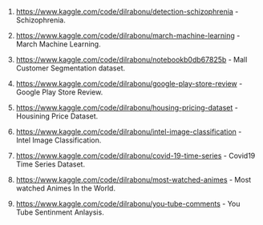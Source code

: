 1. https://www.kaggle.com/code/dilrabonu/detection-schizophrenia  - Schizophrenia.

2. https://www.kaggle.com/code/dilrabonu/march-machine-learning  - March Machine Learning.

3. https://www.kaggle.com/code/dilrabonu/notebookb0db67825b  - Mall Customer Segmentation dataset.

4. https://www.kaggle.com/code/dilrabonu/google-play-store-review  - Google Play Store Review.

5. https://www.kaggle.com/code/dilrabonu/housing-pricing-dataset  - Housining Price Dataset.

6. https://www.kaggle.com/code/dilrabonu/intel-image-classification  - Intel Image Classification.

7. https://www.kaggle.com/code/dilrabonu/covid-19-time-series   - Covid19 Time Series Dataset.

8. https://www.kaggle.com/code/dilrabonu/most-watched-animes  - Most watched Animes In the World.

9. https://www.kaggle.com/code/dilrabonu/you-tube-comments - You Tube Sentinment Anlaysis.
